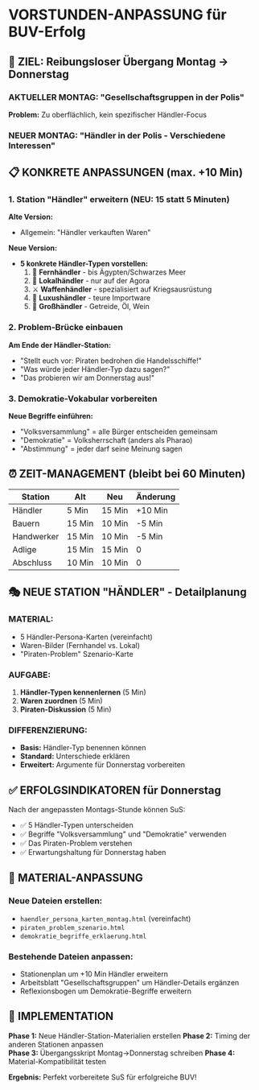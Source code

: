 # VORSTUNDEN-ANPASSUNG für BUV-Erfolg

## 🎯 ZIEL: Reibungsloser Übergang Montag → Donnerstag

### AKTUELLER MONTAG: "Gesellschaftsgruppen in der Polis"
**Problem:** Zu oberflächlich, kein spezifischer Händler-Focus

### NEUER MONTAG: "Händler in der Polis - Verschiedene Interessen"

## 📋 KONKRETE ANPASSUNGEN (max. +10 Min)

### 1. Station "Händler" erweitern (NEU: 15 statt 5 Minuten)
**Alte Version:** 
- Allgemein: "Händler verkauften Waren"

**Neue Version:**
- **5 konkrete Händler-Typen vorstellen:**
  1. 🚢 **Fernhändler** - bis Ägypten/Schwarzes Meer
  2. 🏺 **Lokalhändler** - nur auf der Agora  
  3. ⚔️ **Waffenhändler** - spezialisiert auf Kriegsausrüstung
  4. 💎 **Luxushändler** - teure Importware
  5. 🌾 **Großhändler** - Getreide, Öl, Wein

### 2. Problem-Brücke einbauen
**Am Ende der Händler-Station:**
- "Stellt euch vor: Piraten bedrohen die Handelsschiffe!"
- "Was würde jeder Händler-Typ dazu sagen?"
- "Das probieren wir am Donnerstag aus!"

### 3. Demokratie-Vokabular vorbereiten
**Neue Begriffe einführen:**
- "Volksversammlung" = alle Bürger entscheiden gemeinsam
- "Demokratie" = Volksherrschaft (anders als Pharao)
- "Abstimmung" = jeder darf seine Meinung sagen

## ⏰ ZEIT-MANAGEMENT (bleibt bei 60 Minuten)

| Station | Alt | Neu | Änderung |
|---------|-----|-----|----------|
| Händler | 5 Min | 15 Min | +10 Min |
| Bauern | 15 Min | 10 Min | -5 Min |
| Handwerker | 15 Min | 10 Min | -5 Min |
| Adlige | 15 Min | 15 Min | 0 |
| Abschluss | 10 Min | 10 Min | 0 |

## 🎭 NEUE STATION "HÄNDLER" - Detailplanung

### MATERIAL:
- 5 Händler-Persona-Karten (vereinfacht)
- Waren-Bilder (Fernhandel vs. Lokal)
- "Piraten-Problem" Szenario-Karte

### AUFGABE:
1. **Händler-Typen kennenlernen** (5 Min)
2. **Waren zuordnen** (5 Min)  
3. **Piraten-Diskussion** (5 Min)

### DIFFERENZIERUNG:
- **Basis:** Händler-Typ benennen können
- **Standard:** Unterschiede erklären
- **Erweitert:** Argumente für Donnerstag vorbereiten

## ✅ ERFOLGSINDIKATOREN für Donnerstag

Nach der angepassten Montags-Stunde können SuS:
- ✅ 5 Händler-Typen unterscheiden
- ✅ Begriffe "Volksversammlung" und "Demokratie" verwenden  
- ✅ Das Piraten-Problem verstehen
- ✅ Erwartungshaltung für Donnerstag haben

## 📁 MATERIAL-ANPASSUNG

### Neue Dateien erstellen:
- `haendler_persona_karten_montag.html` (vereinfacht)
- `piraten_problem_szenario.html`
- `demokratie_begriffe_erklaerung.html`

### Bestehende Dateien anpassen:
- Stationenplan um +10 Min Händler erweitern
- Arbeitsblatt "Gesellschaftsgruppen" um Händler-Details ergänzen
- Reflexionsbogen um Demokratie-Begriffe erweitern

## 🚀 IMPLEMENTATION

**Phase 1:** Neue Händler-Station-Materialien erstellen
**Phase 2:** Timing der anderen Stationen anpassen  
**Phase 3:** Übergangsskript Montag→Donnerstag schreiben
**Phase 4:** Material-Kompatibilität testen

**Ergebnis:** Perfekt vorbereitete SuS für erfolgreiche BUV!